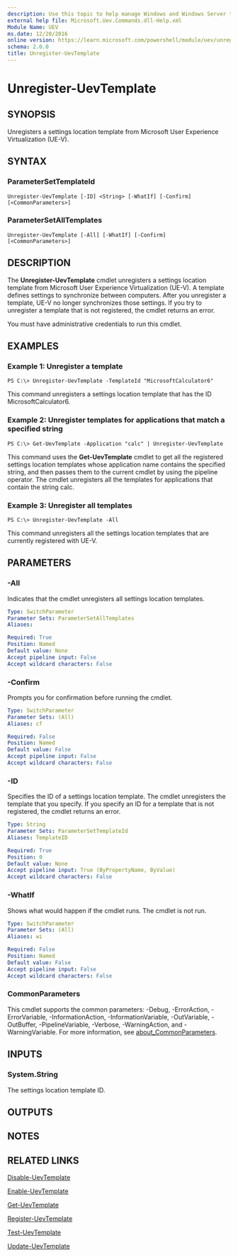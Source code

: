```yaml
---
description: Use this topic to help manage Windows and Windows Server technologies with Windows PowerShell.
external help file: Microsoft.Uev.Commands.dll-Help.xml
Module Name: UEV
ms.date: 12/20/2016
online version: https://learn.microsoft.com/powershell/module/uev/unregister-uevtemplate?view=windowsserver2025-ps&wt.mc_id=ps-gethelp
schema: 2.0.0
title: Unregister-UevTemplate
---
```


# Unregister-UevTemplate

## SYNOPSIS
Unregisters a settings location template from Microsoft User Experience Virtualization (UE-V).

## SYNTAX

### ParameterSetTemplateId
```
Unregister-UevTemplate [-ID] <String> [-WhatIf] [-Confirm] [<CommonParameters>]
```

### ParameterSetAllTemplates
```
Unregister-UevTemplate [-All] [-WhatIf] [-Confirm] [<CommonParameters>]
```

## DESCRIPTION
The **Unregister-UevTemplate** cmdlet unregisters a settings location template from Microsoft User Experience Virtualization (UE-V).
A template defines settings to synchronize between computers.
After you unregister a template, UE-V no longer synchronizes those settings.
If you try to unregister a template that is not registered, the cmdlet returns an error.

You must have administrative credentials to run this cmdlet.

## EXAMPLES

### Example 1: Unregister a template
```
PS C:\> Unregister-UevTemplate -TemplateId "MicrosoftCalculator6"
```

This command unregisters a settings location template that has the ID MicrosoftCalculator6.

### Example 2: Unregister templates for applications that match a specified string
```
PS C:\> Get-UevTemplate -Application "calc" | Unregister-UevTemplate
```

This command uses the **Get-UevTemplate** cmdlet to get all the registered settings location templates whose application name contains the specified string, and then passes them to the current cmdlet by using the pipeline operator.
The cmdlet unregisters all the templates for applications that contain the string calc.

### Example 3: Unregister all templates
```
PS C:\> Unregister-UevTemplate -All
```

This command unregisters all the settings location templates that are currently registered with UE-V.

## PARAMETERS

### -All
Indicates that the cmdlet unregisters all settings location templates.

```yaml
Type: SwitchParameter
Parameter Sets: ParameterSetAllTemplates
Aliases:

Required: True
Position: Named
Default value: None
Accept pipeline input: False
Accept wildcard characters: False
```

### -Confirm
Prompts you for confirmation before running the cmdlet.

```yaml
Type: SwitchParameter
Parameter Sets: (All)
Aliases: cf

Required: False
Position: Named
Default value: False
Accept pipeline input: False
Accept wildcard characters: False
```

### -ID
Specifies the ID of a settings location template.
The cmdlet unregisters the template that you specify.
If you specify an ID for a template that is not registered, the cmdlet returns an error.

```yaml
Type: String
Parameter Sets: ParameterSetTemplateId
Aliases: TemplateID

Required: True
Position: 0
Default value: None
Accept pipeline input: True (ByPropertyName, ByValue)
Accept wildcard characters: False
```

### -WhatIf
Shows what would happen if the cmdlet runs.
The cmdlet is not run.

```yaml
Type: SwitchParameter
Parameter Sets: (All)
Aliases: wi

Required: False
Position: Named
Default value: False
Accept pipeline input: False
Accept wildcard characters: False
```

### CommonParameters
This cmdlet supports the common parameters: -Debug, -ErrorAction, -ErrorVariable, -InformationAction, -InformationVariable, -OutVariable, -OutBuffer, -PipelineVariable, -Verbose, -WarningAction, and -WarningVariable. For more information, see [about_CommonParameters](https://go.microsoft.com/fwlink/?LinkID=113216).

## INPUTS

### System.String
The settings location template ID.

## OUTPUTS

## NOTES

## RELATED LINKS

[Disable-UevTemplate](./Disable-UevTemplate.md)

[Enable-UevTemplate](./Enable-UevTemplate.md)

[Get-UevTemplate](./Get-UevTemplate.md)

[Register-UevTemplate](./Register-UevTemplate.md)

[Test-UevTemplate](./Test-UevTemplate.md)

[Update-UevTemplate](./Update-UevTemplate.md)

